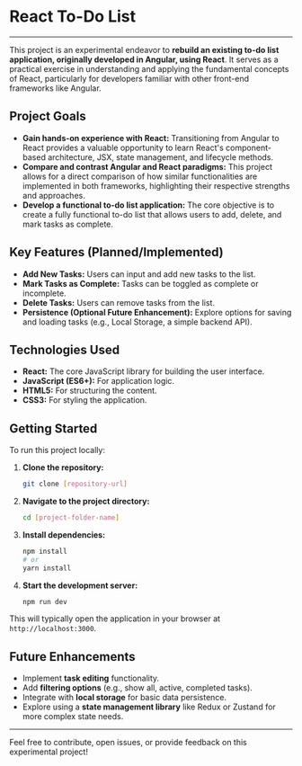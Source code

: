 # React To-Do List

---

This project is an experimental endeavor to **rebuild an existing to-do list application, originally developed in Angular, using React**. It serves as a practical exercise in understanding and applying the fundamental concepts of React, particularly for developers familiar with other front-end frameworks like Angular.

## Project Goals

* **Gain hands-on experience with React:** Transitioning from Angular to React provides a valuable opportunity to learn React's component-based architecture, JSX, state management, and lifecycle methods.
* **Compare and contrast Angular and React paradigms:** This project allows for a direct comparison of how similar functionalities are implemented in both frameworks, highlighting their respective strengths and approaches.
* **Develop a functional to-do list application:** The core objective is to create a fully functional to-do list that allows users to add, delete, and mark tasks as complete.

## Key Features (Planned/Implemented)

* **Add New Tasks:** Users can input and add new tasks to the list.
* **Mark Tasks as Complete:** Tasks can be toggled as complete or incomplete.
* **Delete Tasks:** Users can remove tasks from the list.
* **Persistence (Optional Future Enhancement):** Explore options for saving and loading tasks (e.g., Local Storage, a simple backend API).

## Technologies Used

* **React:** The core JavaScript library for building the user interface.
* **JavaScript (ES6+):** For application logic.
* **HTML5:** For structuring the content.
* **CSS3:** For styling the application.

## Getting Started

To run this project locally:

1.  **Clone the repository:**
    ```bash
    git clone [repository-url]
    ```
2.  **Navigate to the project directory:**
    ```bash
    cd [project-folder-name]
    ```
3.  **Install dependencies:**
    ```bash
    npm install
    # or
    yarn install
    ```
4.  **Start the development server:**
    ```bash
    npm run dev
    ```

This will typically open the application in your browser at `http://localhost:3000`.

## Future Enhancements

* Implement **task editing** functionality.
* Add **filtering options** (e.g., show all, active, completed tasks).
* Integrate with **local storage** for basic data persistence.
* Explore using a **state management library** like Redux or Zustand for more complex state needs.

---

Feel free to contribute, open issues, or provide feedback on this experimental project!
